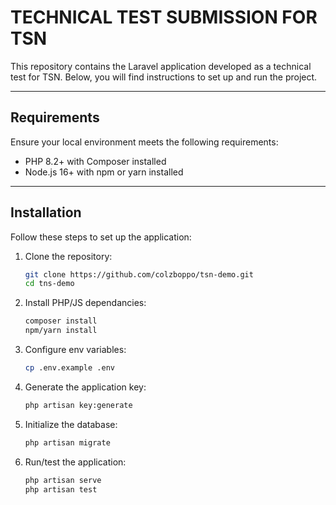# TECHNICAL TEST SUBMISSION FOR TSN

This repository contains the Laravel application developed as a technical test for TSN. Below, you will find instructions to set up and run the project.

---

## Requirements

Ensure your local environment meets the following requirements:

- PHP 8.2+ with Composer installed
- Node.js 16+ with npm or yarn installed

---

## Installation

Follow these steps to set up the application:

1. Clone the repository:
    ```bash
    git clone https://github.com/colzboppo/tsn-demo.git
    cd tns-demo
    ```
2. Install PHP/JS dependancies:
    ```bash
    composer install
    npm/yarn install
    ```
3. Configure env variables:
    ```bash
    cp .env.example .env
    ```
4. Generate the application key:
    ```bash
    php artisan key:generate
    ```
5. Initialize the database:
    ```bash
    php artisan migrate
    ```
6. Run/test the application:
    ```bash
    php artisan serve
    php artisan test
    ```